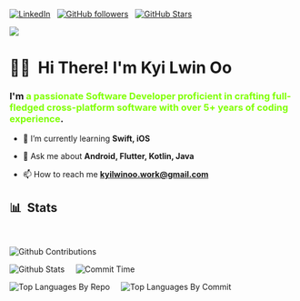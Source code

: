 [![LinkedIn](https://img.shields.io/badge/LinkedIn-Profile-informational?style=for-the-badge&logo=linkedin&logoColor=white&color=light)](https://www.linkedin.com/in/kokyi/) &nbsp;
[![GitHub followers](https://img.shields.io/github/followers/kyilwinoo97?logo=GitHub&style=for-the-badge&color=7fff00)](https://github.com/kyilwinoo97) &nbsp;
[![GitHub Stars](https://img.shields.io/github/stars/kyilwinoo97?logo=github&style=for-the-badge&color=7fff00)](https://github.com/kyilwinoo97) &nbsp;<br>

![](https://komarev.com/ghpvc/?username=kyilwinoo97&color=7fff00)

# 🖐🏽 &nbsp;<b>Hi There! I'm Kyi Lwin Oo</b>

<h3>I'm <b style="color: #7fff00">a passionate Software Developer proficient in crafting full-fledged cross-platform software with over 5+ years of coding experience</b>.</h3> 

- 🌱 I’m currently learning **Swift, iOS**

- 💬 Ask me about **Android, Flutter, Kotlin, Java**

- 📫 How to reach me **kyilwinoo.work@gmail.com**


## 📊 &nbsp;Stats

<br>

![Github Contributions](http://github-profile-summary-cards.vercel.app/api/cards/profile-details?username=kyilwinoo97&theme=algolia)

![Github Stats](http://github-profile-summary-cards.vercel.app/api/cards/stats?username=kyilwinoo97&theme=algolia)&nbsp;&nbsp;
&nbsp;
![Commit Time](http://github-profile-summary-cards.vercel.app/api/cards/productive-time?username=kyilwinoo97&theme=algolia&utcOffset=8)

![Top Languages By Repo](http://github-profile-summary-cards.vercel.app/api/cards/repos-per-language?username=kyilwinoo97&theme=algolia)&nbsp;&nbsp;
&nbsp;
![Top Languages By Commit](http://github-profile-summary-cards.vercel.app/api/cards/most-commit-language?username=kyilwinoo97&theme=algolia)
